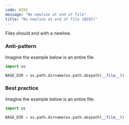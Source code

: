 ```yaml
---
code: W292
message: "No newline at end of file"
title: "No newline at end of file (W292)"
---
```


Files should end with a newline.

### Anti-pattern

Imagine the example below is an entire file.

```python
import os

BASE_DIR = os.path.dirname(os.path.abspath(__file__))
```
### Best practice

Imagine the example below is an entire file.

```python
import os

BASE_DIR = os.path.dirname(os.path.abspath(__file__))

```
